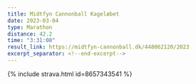 ```yaml
---
title: Midtfyn Cannonball Kageløbet
date: 2023-03-04
type: Marathon
distance: 42.2
time: "3:31:08"
result_link: https://midtfyn-cannonball.dk/448062120/2023
excerpt_separator: <!--end-excerpt-->
---
```

{% include strava.html id=8657343541 %}

<object data="/assets/diplomer/2023-03-04-Kageløbet.pdf" width="500" height="500" type='application/pdf'></object>
